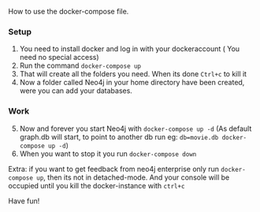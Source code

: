 How to use the docker-compose file.

### Setup

1. You need to install docker and log in with your dockeraccount ( You need no special access)
2. Run the command `docker-compose up`
3. That will create all the folders you need. When its done `Ctrl+c` to kill it
4. Now a folder called Neo4j in your home directory have been created, were you can add your databases.

### Work 

5. Now and forever you start Neo4j with `docker-compose up -d`
(As default graph.db will start, to point to another db
run eg: `db=movie.db docker-compose up -d`)
6. When you want to stop it you run `docker-compose down`

Extra: if you want to get feedback from neo4j enterprise only run `docker-compose up`, then its not in detached-mode. And your console will be occupied until you kill the docker-instance with `ctrl+c`


Have fun!